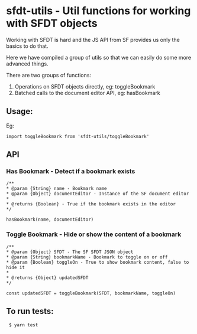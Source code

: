 # sfdt-utils - Util functions for working with SFDT objects

Working with SFDT is hard and the JS API from SF provides us only the basics to do that.

Here we have compiled a group of utils so that we can easily do some more advanced things.

There are two groups of functions:

1. Operations on SFDT objects directly, eg: toggleBookmark
2. Batched calls to the document editor API, eg: hasBookmark

## Usage:

Eg:

```
import toggleBookmark from 'sfdt-utils/toggleBookmark'
```

## API

### Has Bookmark - Detect if a bookmark exists

```
/**
* @param {String} name - Bookmark name
* @param {Object} documentEditor - Instance of the SF document editor
*
* @returns {Boolean} - True if the bookmark exists in the editor
*/

hasBookmark(name, documentEditor)
```

### Toggle Bookmark - Hide or show the content of a bookmark

```
/**
* @param {Object} SFDT - The SF SFDT JSON object
* @param {String} bookmarkName - Bookmark to toggle on or off
* @param {Boolean} toggleOn - True to show bookmark content, false to hide it
*
* @returns {Object} updatedSFDT
*/

const updatedSFDT = toggleBookmark(SFDT, bookmarkName, toggleOn)
```

## To run tests:

```
 $ yarn test
```
